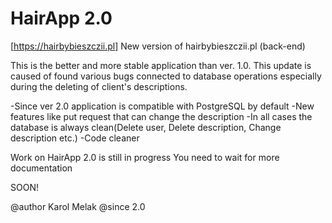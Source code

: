 # HairApp 2.0
[https://hairbybieszczii.pl]
New version of hairbybieszczii.pl (back-end)

This is the better and more stable application than ver. 1.0.
This update is caused of found various bugs connected to 
database operations especially during the deleting of client's
descriptions.

-Since ver 2.0 application is compatible with PostgreSQL by default
-New features like put request that can change the description
-In all cases the database is always clean(Delete user, Delete description, Change description etc.)
-Code cleaner

Work on HairApp 2.0 is still in progress
You need to wait for more documentation

SOON!


@author Karol Melak
@since 2.0

